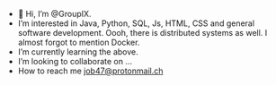 - 👋 Hi, I’m @GroupIX.
- I’m interested in Java, Python, SQL, Js, HTML, CSS and general software development. Oooh, there is distributed systems as well. I almost forgot to mention Docker. 
- I’m currently learning the above.
- I’m looking to collaborate on ...
- How to reach me job47@protonmail.ch

<!---
GroupIX/GroupIX is a special repository because its `README.md` (this file) appears on your GitHub profile.
You can click the Preview link to take a look at your changes.
--->
